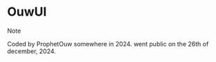 # OuwUI
> [!Note]
> Coded by ProphetOuw somewhere in 2024. went public on the 26th of december, 2024.